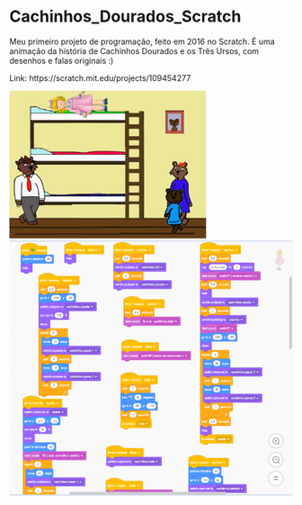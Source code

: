 <h1> Cachinhos_Dourados_Scratch </h1>
  
<p> Meu primeiro projeto de programação, feito em 2016 no Scratch. É uma animação da história de Cachinhos Dourados e os Três Ursos, com desenhos e falas originais :) </p>
<p> Link: https://scratch.mit.edu/projects/109454277 </p>

<a href="https://scratch.mit.edu/projects/109454277">
  <img src="https://github.com/Marinakrae/imagens_sites/blob/124a397c3986227dfbec9b607616b0daedf7329e/imagem_2022-03-08_224419.png" alt="Coala Shop 1" width="350"/>
</a>

<a href="https://scratch.mit.edu/projects/109454277">
  <img src="https://github.com/Marinakrae/imagens_sites/blob/cdd042e05b591d93a35e922228f6c8a9b35b761c/imagem_2022-03-08_225305.png" alt="Coala Shop 1" width="600"/>
</a>

